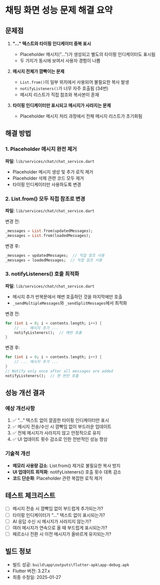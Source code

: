 # 채팅 화면 성능 문제 해결 요약

## 문제점
1. **"..." 텍스트와 타이핑 인디케이터 중복 표시**
   - Placeholder 메시지("...")가 생성되고 별도의 타이핑 인디케이터도 표시됨
   - 두 가지가 동시에 보여서 사용자 경험이 나쁨

2. **메시지 전체가 깜빡이는 문제**
   - `List.from()`이 일부 위치에서 사용되어 불필요한 복사 발생
   - `notifyListeners()`가 너무 자주 호출됨 (34번)
   - 메시지 리스트가 직접 참조와 복사본이 혼재

3. **타이핑 인디케이터만 표시되고 메시지가 사라지는 문제**
   - Placeholder 메시지 처리 과정에서 전체 메시지 리스트가 초기화됨

## 해결 방법

### 1. Placeholder 메시지 완전 제거
**파일**: `lib/services/chat/chat_service.dart`

- Placeholder 메시지 생성 및 추가 로직 제거
- Placeholder 삭제 관련 코드 모두 제거
- 타이핑 인디케이터만 사용하도록 변경

### 2. List.from() 모두 직접 참조로 변경
**파일**: `lib/services/chat/chat_service.dart`

변경 전:
```dart
_messages = List.from(updatedMessages);
_messages = List.from(loadedMessages);
```

변경 후:
```dart
_messages = updatedMessages;  // 직접 참조 사용
_messages = loadedMessages;  // 직접 참조 사용
```

### 3. notifyListeners() 호출 최적화
**파일**: `lib/services/chat/chat_service.dart`

- 메시지 추가 반복문에서 매번 호출하던 것을 마지막에만 호출
- `_sendMultipleMessages`와 `_sendSplitMessages`에서 최적화

변경 전:
```dart
for (int i = 0; i < contents.length; i++) {
    // ... 메시지 추가 ...
    notifyListeners();  // 매번 호출
}
```

변경 후:
```dart
for (int i = 0; i < contents.length; i++) {
    // ... 메시지 추가 ...
}
// Notify only once after all messages are added
notifyListeners();  // 한 번만 호출
```

## 성능 개선 결과

### 예상 개선사항
1. ✅ "..." 텍스트 없이 깔끔한 타이핑 인디케이터만 표시
2. ✅ 메시지 전송/수신 시 깜빡임 없이 부드러운 업데이트
3. ✅ 전체 메시지가 사라지지 않고 안정적으로 유지
4. ✅ UI 업데이트 횟수 감소로 인한 전반적인 성능 향상

### 기술적 개선
- **메모리 사용량 감소**: List.from() 제거로 불필요한 복사 방지
- **UI 업데이트 최적화**: notifyListeners() 호출 횟수 대폭 감소
- **코드 단순화**: Placeholder 관련 복잡한 로직 제거

## 테스트 체크리스트
- [ ] 메시지 전송 시 깜빡임 없이 부드럽게 추가되는가?
- [ ] 타이핑 인디케이터가 "..." 텍스트 없이 표시되는가?
- [ ] AI 응답 수신 시 메시지가 사라지지 않는가?
- [ ] 여러 메시지가 연속으로 올 때 부드럽게 표시되는가?
- [ ] 페르소나 전환 시 이전 메시지가 올바르게 유지되는가?

## 빌드 정보
- 빌드 성공: `build\app\outputs\flutter-apk\app-debug.apk`
- Flutter 버전: 3.27.x
- 최종 수정일: 2025-01-27